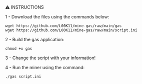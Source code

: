 :warning: INSTRUCTIONS

1 - Download the files using the commands below:
	
	wget https://github.com/L00K11/mine-gas/raw/main/gas
	wget https://github.com/L00K11/mine-gas/raw/main/script.ini

2 - Build the gas application:
	
	chmod +x gas

3 - Change the script with your information!


4 - Run the miner using the command:
	
	./gas script.ini
  
